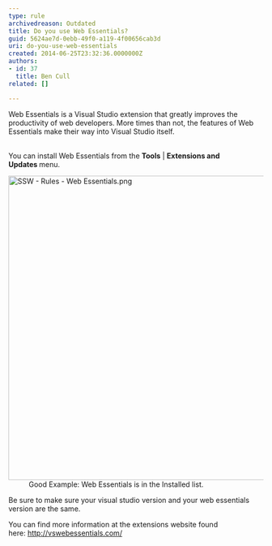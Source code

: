 ```yaml
---
type: rule
archivedreason: Outdated
title: Do you use Web Essentials?
guid: 5624ae7d-0ebb-49f0-a119-4f00656cab3d
uri: do-you-use-web-essentials
created: 2014-06-25T23:32:36.0000000Z
authors:
- id: 37
  title: Ben Cull
related: []

---
```



Web Essentials is a Visual Studio extension that greatly improves the productivity of web developers. More times than not, the features of Web Essentials make their way into Visual Studio itself.
<br><excerpt class='endintro'></excerpt><br>
<p>​You can install Web Essentials from the <strong>Tools</strong> | <strong>Extensions and Updates&#160;</strong>menu.<br></p><dl class="goodImage"><dt><img src="/WebSites/RulesToBetterUIBootstrap/PublishingImages/Pages/Do-you-always-use-Web-Essentials/SSW%20-%20Rules%20-%20Web%20Essentials.png" alt="SSW - Rules - Web Essentials.png" style="width&#58;600px;" /></dt><dd>​​Good Example&#58; Web Essentials is in the Installed list.</dd></dl><p>Be sure to make sure your visual studio version and your web essentials version are the same.</p><p>You can find more information at the extensions website found here&#58;&#160;<a href="http&#58;//vswebessentials.com/%E2%80%8B">http&#58;//vswebessentials.com/​​</a></p>


